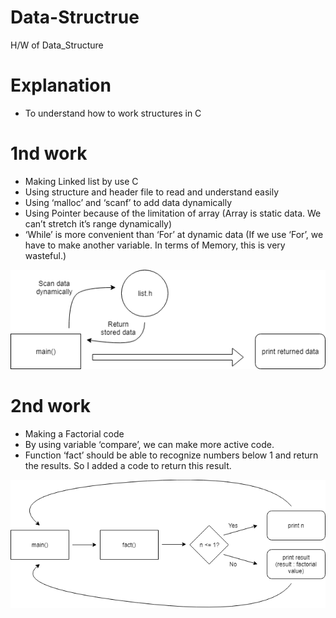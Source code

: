 <!DOCTYPE html>
<html>

<head>
  <meta charset="utf-8">
  <meta name="viewport" content="width=device-width, initial-scale=1.0">
  <title>README</title>
  <link rel="stylesheet" href="https://stackedit.io/style.css" />
</head>

<body class="stackedit">
  <div class="stackedit__html"><h1 id="data-structrue">Data-Structrue</h1>
<p>H/W of Data_Structure</p>
<h1 id="explanation">Explanation</h1>
<ul>
<li>To understand how to work structures in C</li>
</ul>
<h1 id="nd-work">1nd work</h1>
<ul>
<li>Making Linked list by use C</li>
<li>Using structure and header file to read and understand easily</li>
<li>Using ‘malloc’ and ‘scanf’ to add data dynamically</li>
<li>Using Pointer because of the limitation of array (Array is static data. We can’t stretch it’s range dynamically)</li>
<li>‘While’ is more convenient than ‘For’ at dynamic data (If we use ‘For’, we have to make another variable. In terms of Memory, this is very wasteful.)</li>
</ul>
<p><img src="./img/Dia_proj1.png" alt="Dia_proj1"></p>
<h1 id="nd-work-1">2nd work</h1>
<ul>
<li>Making a Factorial code</li>
<li>By using variable ‘compare’, we can make more active code.</li>
<li>Function ‘fact’ should be able to recognize numbers below 1 and return the results. So I added a code to return this result.</li>
</ul>
<p><img src="./img/Dia_proj2.png" alt="Dia_proj2"></p>
</div>
</body>

</html>

